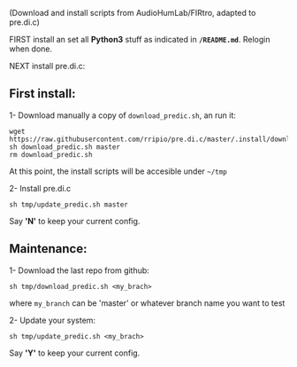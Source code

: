 (Download and install scripts from AudioHumLab/FIRtro, adapted to pre.di.c)


FIRST install an set all **Python3** stuff as indicated in **`/README.md`**. Relogin when done.

NEXT install pre.di.c:


## First install:

1- Download manually a copy of `download_predic.sh`, an run it:

```
wget https://raw.githubusercontent.com/rripio/pre.di.c/master/.install/download_predic.sh
sh download_predic.sh master
rm download_predic.sh
```

At this point, the install scripts will be accesible under `~/tmp`

2- Install pre.di.c

`sh tmp/update_predic.sh master`

Say **'N'** to keep your current config.

## Maintenance:
 
1- Download the last repo from github:

`sh tmp/download_predic.sh <my_brach>`

where `my_branch` can be 'master' or whatever branch name you want to test

2- Update your system:

`sh tmp/update_predic.sh <my_brach>`

Say **'Y'** to keep your current config.
